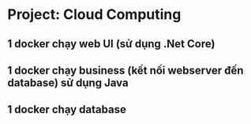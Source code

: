 # Project: Cloud Computing
## 1 docker chạy web UI (sử dụng .Net Core)
## 1 docker chạy business (kết nối webserver đến database) sử dụng Java
## 1 docker chạy database
